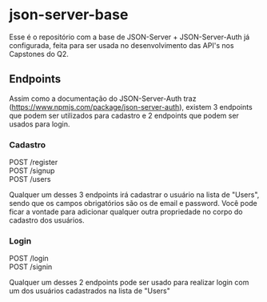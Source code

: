 # json-server-base

Esse é o repositório com a base de JSON-Server + JSON-Server-Auth já configurada, feita para ser usada no desenvolvimento das API's nos Capstones do Q2.

## Endpoints

Assim como a documentação do JSON-Server-Auth traz (https://www.npmjs.com/package/json-server-auth), existem 3 endpoints que podem ser utilizados para cadastro e 2 endpoints que podem ser usados para login.

### Cadastro

POST /register <br/>
POST /signup <br/>
POST /users

Qualquer um desses 3 endpoints irá cadastrar o usuário na lista de "Users", sendo que os campos obrigatórios são os de email e password.
Você pode ficar a vontade para adicionar qualquer outra propriedade no corpo do cadastro dos usuários.

### Login

POST /login <br/>
POST /signin

Qualquer um desses 2 endpoints pode ser usado para realizar login com um dos usuários cadastrados na lista de "Users"

<!-- #

## Rota que não precisa de autenticação

#

<h2 align ='center'> Listando tecnologias </h2>

#

Nesta aplicação o usuário sem fazer login ou se cadastrar pode ver todas as tecnologias cadastradas

`GET /tecnologias - FORMATO DA RESPOSTA - STATUS 200`

```json
[
  {
    "tecnologia": "JavaScript",
    "userId": 1,
    "id": 1
  },
  {
    "tecnologia": "Python",
    "userId": 2,
    "id": 2
  },
  {
    "tecnologia": "Python",
    "userId": 1,
    "id": 3
  }
]
```

#

## Rotas que precisam de autenticação

#

<h2 align ='center'> Cadastrando tecnologia </h2>

Para cadastrar uma tecnologia deverá ser passado junto com a tecnologia o id do usuário que está cadastrando

`POST /tecnologias - FORMATO DA REQUISIÇÃO`

```json
{
  "tecnologia": "Python",
  "userId": idDoUsuario
}
```

Caso dê tudo certo, a resposta será assim:

`POST /tecnologias - FORMATO DA RESPOSTA - STATUS 201`

```json
{
  "tecnologias": "Python",
  "userId": idDoUsuario,
  "id": 1
}
```

#

<h2 align ='center'> Acessando informações de usuário </h2>

`GET /users/{idDoUsuário} - FORMATO DA RESPOSTA - STATUS 200`

```json
{
  "email": "teste@mail.com",
  "password": "$2a$10$vcTAabOT.TDrd8nZ3miXBe4myYUO5H4FyHMeXfGgh7nD5T6DaDDRO",
  "id": idDoUsuario
}
```

#

<h2 align ='center'> Acessando as tecnologias criadas por um usuário específico </h2>

`GET /users/{idDoUsuário}?_embed=tecnologias - FORMATO DA RESPOSTA - STATUS 200`

```json
{
  "email": "teste@mail.com",
  "password": "$2a$10$vcTAabOT.TDrd8nZ3miXBe4myYUO5H4FyHMeXfGgh7nD5T6DaDDRO",
  "id": 2,
  "tecnologias": [
    {
      "tecnologia": "Python",
      "userId": 2,
      "id": 2
    }
  ]
} -->
